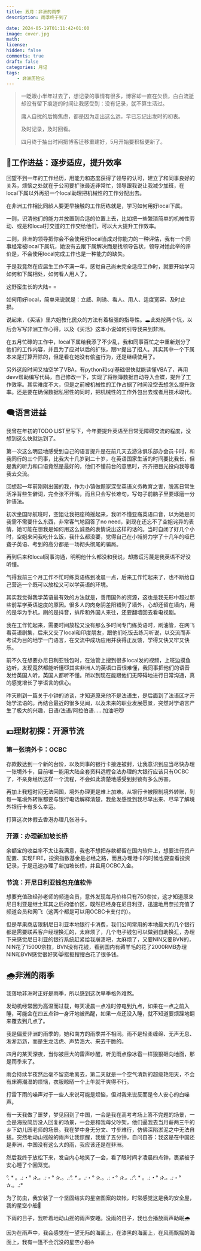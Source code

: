 ```yaml
---
title: 五月：非洲的雨季
description: 雨季终于到了

date: 2024-05-19T01:11:42+01:00
image: cover.jpg
math: 
license: 
hidden: false
comments: true
draft: false
categories: 月记
tags:
    - 非洲历险记
---
```

> 一眨眼小半年过去了，想记录的事情有很多，博客却一直在欠债，白白流逝却没有留下痕迹的时间让我感受到：没有记录，就不算生活过。
>
> 庸人自扰的后悔焦虑，都是因为走出这么远，早已忘记出发时的初衷。
> 
> 及时记录，及时回看。
> 
> 四月终于抽出时间把博客迁移重建好，5月开始要积极更新了。
## 💼工作进益：逐步适应，提升效率
回望不到一年的工作经历，用能力和态度获得了领导的认可，建立了和同事良好的关系，烦恼之处就在于公司要扩张最近非常忙，领导跟我说让我减少加班，在local下属以外再招一个local助理把机械性的工作分配出去。

在非洲工作相比同龄人要更早接触的工作历练就是，学习如何用好local下属。

一则，识清他们的能力并放置到合适的位置上去，比如把一些繁琐简单的机械性劳动、或是和local打交道的工作交给他们，可以大大提升工作效率。

二则，非洲的领导把你会不会使用好local当成对你能力的一种评估，我有一个同事经常被local下属坑，她没有去跟下属解决而是找领导告状，领导对她此举的评价是，不会使用local完成工作也是一种能力的缺失。

于是我竟然在应届生工作不满一年，感觉自己尚未完全适应工作时，就要开始学习如何和下属相处，如何看人用人了。

这野蛮生长的大陆= =

如何用好local，简单来说就是：立威、利诱、看人、用人、适度宽容、及时止损。

说起来，《买活》里六姐教化民众的方法有着极强的指导性。🕳️此处挖两个坑，以后会写写非洲工作心得，以及《买活》这本小说如何引导我来到非洲。

在五月忙碌的工作中，local下属给我添了不少乱，我和同事百忙之中重新划分了他们的工作内容，并且为了应对以后的扩张，跟hr提出了招人。其实其中一个下属本来是打算开除的，但是看在她没有偷盗行为，还是继续使用了。

另外这段时间又抽空学了VBA，有python和sql基础很快就能读懂VBA了，再用devv帮助编写代码，自己修改一下，实现了将账簿数据自动导入金蝶，提升了工作效率。其实难度不大，但是之前被机械性的工作占据了时间没空去想怎么提升效率。还是要在确保数据私密性的同时，把机械性的工作外包出去或者用技术取代。
## 🗨️语言进益
我曾在年初的TODO LIST里写下，今年要提升英语至日常无障碍交流的程度，没想到这么快就达到了。

第一次这么明显地感受到自己的语言提升是在前几天去游泳俱乐部办会员卡时，和我同行的三个同事，比我大十几岁到二十岁，在英语国家生活的时间要比我长，但是我的听力和口语竟然是最好的，他们不懂前台的意思时，齐齐把目光投向我等着我去交流。

回想起一年前刚刚出国的我，作为小镇做题家深受英语义务教育之害，脱离日常生活净背些生僻词，完全张不开嘴，而且只会写长难句，写句子前脑子里要琢磨一分钟语法。

初次坐国际航班时，空姐让我把座椅摇起来，我听不懂亚裔英语口音，以为她是问我需不需要什么东西，非常客气地回答了no need，到现在还忘不了空姐诧异的表情，她可能在想我是如何用这么诚恳的表情说出这样的话的。当时自闭了好几个小时，空姐来问我吃什么饭，我什么都没要，觉得自己在小城努力学了十几年的哑巴聋子英语、考到的高分都是一场彻头彻尾的骗局。

再到后来和local同事沟通，明明他什么都没和我说，却撒谎污蔑是我英语不好没听懂。

气得我前三个月工作不忙时练英语练到凌晨一点，后来工作忙起来了，也不断给自己营造一个既可以放松又可以学英语的环境。

其实我觉得我学英语最有效的方法就是，善用国外的资源，这也是我无形中超过那些前辈学英语速度的原因。很多人的肉身阴差阳错到了墙外，心却还留在墙内，用的是华为手机，刷的是抖音，排斥和外国人来往，还要翻墙回去看电视剧。

我在工作忙起来，需要时间放松又没有那么多时间专门练英语时，刷油管，在网飞看英语剧集，后来又交了local和印度朋友，跟他们吃饭去练习听说，以交流而非考试为目的地学一门语言，在交流中成功应用并获得正反馈，学得又快又牢又快乐。

前不久在想要办尼日利亚钱包时，在油管上搜到很多local发的视频，上班边摸鱼边听，发现竟然都能听懂😼其实非洲人的英语口音很难懂，我同事把他们的语音发给英国人听，英国人都听不懂。所以到现在能跟他们无障碍地进行日常沟通，真的感觉增长了学语言的信心。

昨天刷到一篇关于小钟的访谈，才知道原来他不是法语生，是后面到了法语区才开始学法语的。再结合最近的很多见闻，以及未来的职业发展愿景，突然对学语言产生了极大的兴趣，日语/法语/阿拉伯语......加油吧😼

## 💴理财初探：开源节流
### 第一张境外卡：OCBC
存款数达到一个新的台阶，以及同事的银行卡接连被封，让我意识到应当尽快办理一张境外卡，目前唯一能用大陆全套资料远程合法办理的大银行应该只有OCBC了，不亲身经历这样一个流程，不会如此清楚地感受到封锁有多么厉害。

再加上我短时间无法回国，境外办理更是难上加难。从银行卡被限制境外转账，到每一笔境外转账都要与银行电话解释清楚，我愈发感觉到我尽早出来、尽早了解境外银行卡有多么幸运。

打算这次休假去香港办理几张港卡。
### 开源：办理新加坡长桥
余额宝的收益率不太让我满意，我也不想把存款都留在国内软件上，想要进行资产配置、实现FIRE，投资指数基金是必经之路，而且办理港卡的时候也要查看投资记录，于是迅速办理了新加坡长桥，并且用OCBC入金。
### 节流：开尼日利亚钱包充值软件
想要充值政经孙老师的频道会员，意外发现每月价格只有750奈拉，这才知道原来尼日利亚是继土耳其之后的低价区，既然已经身在尼日利亚，迅速地用奈拉充值了频道会员和网飞（这两个都是可以用OCBC卡支付的）。

但是苹果商店限制尼日利亚本地银行卡消费，我们公司常用的本地最大的几个银行都是需要联系客户经理换汇的，太麻烦了，几个电子钱包可以做到自助换汇，办理下来感觉尼日利亚的银行系统赶紧给我崩溃吧，太麻烦了，又要NIN又要BVN的，NIN花了15000奈拉，BVN没有花钱，看到国内有薅羊毛的花了2000RMB办理NIN和BVN感觉很好笑😹抠抠搜搜白花了很多钱。
## 🌧️非洲的雨季
我落地非洲时正好是雨季，所以感到这次旱季格外难熬。

发动机经常因为高温而过载，每天凌晨一点准时停电到九点，如果在一点之前入睡，可能会在四五点钟一身汗地被热醒，如果一点还没入睡，就不知道要烦躁地翻来覆去到几点了。

我是偏爱非洲的雨季的，她和南方的雨季并不相同。雨不是轻柔缠绵、无声无息、淅淅沥沥，而是生龙活虎、声势浩大、来去干脆的。

四月的某天深夜，当你被巨大的雷声吵醒，听见雨点像冰雹一样狠狠砸向地面，那是雨季来了。

雨会持续半夜然后毫不留恋地离去，第二天就是一个空气清新的超级艳阳天，不会有床褥潮湿的烦恼，衣服晾晒一个上午就干爽得不行。

打雷下雨的噪声对于一些人来说可能是烦恼，但对我来说反而是令人安心的白噪声。

有一天我做了噩梦，梦见回到了中国，一会是我在高考考场上答不完题的场景，一会是海投简历没人回复的场景，一会是和我母父吵架，他们逼我去当月薪两三千的乡下幼儿园老师的场景。我在梦中身无分文、寸步难行，仿佛深陷淤泥之中无法自拔。突然地动山摇般的雨声让我惊醒，我缓了五分钟，自问自答：我这是在中国还是非洲，中国没有这么大的雨，我应该还是在非洲。

然后我终于放松下来，发自内心地笑了一会，看了眼时间才凌晨四点钟，裹紧被子安心睡了个回笼觉。

°. * 。.:*・° ✰.。.:*・° ✰.。.:*°. * 。.:*・° ✰.。.:*・° ✰.。.:*°. * 。.:*・° ✰.。.:*・° ✰.。.:*

为了防虫，我安装了一个坚固结实的星空图案的蚊帐，时常感觉这是我的安全屋，我的星空小船🌌

下雨的日子，我听着地动山摇的雨声安睡。没雨的日子，我也会播放雨声助眠🌧️
    
因为在雨声中，我会感觉在一望无际的海面上，在漆黑的海面上，在风雨飘摇的海面上，我有一篷不会沉没的星空小船⛵